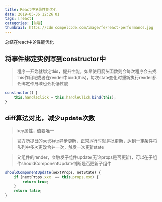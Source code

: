 ```yaml
---
title: React中记录性能优化
date: 2019-05-06 12:26:01
tags: [react]
categories: [前端]
thumbnail: https://cdn.compelcode.com/image/fe/react-performance.jpg
---
```


总结在react中的性能优化
## 将事件绑定实例写到constructor中

> 程序一开始就绑定this，提升性能。如果使用箭头函数则会每次程序会去找this作用域或者在render中bind(this)，每次state变化时重新执行render都会绑定作用域也会耗低性能

``` jsx
constructor() {
    this.handleClick = this.handleClick.bind(this);
}
```

## diff算法对比，减少update次数
> key属性，值要唯一

> 官方所提出的setState异步更新，正常运行时就是批更新，达到一定条件将队列中多次更改合并一次，触发一次更新state

> 父组件的render，会触发子组件update(无论props是否更新)，可以在子组件shouldComponentUpdate判断是否更新子组件

```jsx
shouldComponentUpdate(nextProps, netState) {
    if (nextProps.xxx !== this.props.xxx) {
        return true;
    }
    return false;
}
```